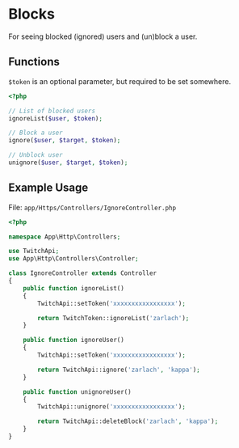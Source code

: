 # Blocks

For seeing blocked (ignored) users and (un)block a user.

## Functions
```$token``` is an optional parameter, but required to be set somewhere.

```php
<?php

// List of blocked users
ignoreList($user, $token);

// Block a user
ignore($user, $target, $token);

// Unblock user
unignore($user, $target, $token);

```

## Example Usage

File: ```app/Https/Controllers/IgnoreController.php```

```php
<?php

namespace App\Http\Controllers;

use TwitchApi;
use App\Http\Controllers\Controller;

class IgnoreController extends Controller
{
    public function ignoreList()
    {
        TwitchApi::setToken('xxxxxxxxxxxxxxxxx');

        return TwitchToken::ignoreList('zarlach');
    }

    public function ignoreUser()
    {
        TwitchApi::setToken('xxxxxxxxxxxxxxxxx');

        return TwitchApi::ignore('zarlach', 'kappa');
    }

    public function unignoreUser()
    {
        TwitchApi::unignore('xxxxxxxxxxxxxxxxx');

        return TwitchApi::deleteBlock('zarlach', 'kappa');
    }
}
```
